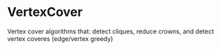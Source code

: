 # VertexCover
Vertex cover algorithms that: detect cliques, reduce crowns, and detect vertex coveres (edge/vertex greedy)
